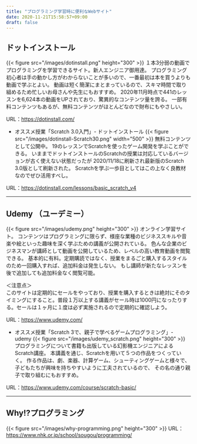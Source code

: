 ```yaml
---
title: "プログラミング学習時に便利なWebサイト"
date: 2020-11-21T15:58:57+09:00
draft: false
---
```

## ドットインストール
{{< figure src="/images/dotinstall.png" height="300" >}}
１本3分弱の動画でプログラミングを学習できるサイト。新人エンジニア御用達。
プログラミング初心者は手の動かし方がわからないことが多いので、一番最初は本を買うよりも動画で学ぶとよい。
動画は短く簡潔にまとまっているので、スキマ時間で取り組めるため忙しいお母さんや先生にもおすすめ。
2020年11月時点で441のレッスンを6,624本の動画をUPされており、驚異的なコンテンツ量を誇る。
一部有料コンテンツもあるが、無料コンテンツがほとんどなので財布にもやさしい。

URL：https://dotinstall.com/

- オススメ授業「Scratch 3.0入門」- ドットインストール
{{< figure src="/images/dotinstall-Scratch30.png" width="500" >}}
無料コンテンツとして公開中。
19のレッスンでScratchを使ったゲーム開発を学ぶことができる。
いままでドットインストールのScratchの授業は対応しているバージョンが古く使えない状態だったが
2020/11/18に刷新され最新版のScratch 3.0版として刷新された。
Scratchを学ぶ一歩目としてはこの上なく良教材なのでぜひ活用すべし。

URL：https://dotinstall.com/lessons/basic_scratch_v4

- - -
## Udemy （ユーデミー）
{{< figure src="/images/udemy.png" height="300" >}}
オンライン学習サイト。
コンテンツはプログラミングに限らず、様座な業種のビジネススキルや音楽や絵といった趣味を深く学ぶための講義が公開されている。
色んな企業のビジネスマンが講師として動画を公開しているため、レベルの高い教育動画を閲覧できる。
基本的に有料。定期購読ではなく、授業をまるごと購入するスタイルのため一回購入すれば、追加料金は発生しない。
もし講師が新たなレッスンを後で追加しても追加料金なく閲覧可能。

＜注意点＞  
このサイトは定期的にセールをやっており、授業を購入するときは絶対にそのタイミングにすること。普段１万以上する講義がセール時は1000円になったりする。セールは１ヶ月に１度は必ず実施されるので定期的に確認しよう。

URL：https://www.udemy.com/

- オススメ授業「Scratch 3で、親子で学べるゲームプログラミング」- udemy
{{< figure src="/images/udemy_scratch.png" height="300" >}}
プログラミングについて書籍も出版している幻影機エンジニアによるScratch講座。
本講義を通じ、Scratchを用いて５つの作品をつくっていく。
作る作品は、劇、楽器、計算ゲーム、シューティングゲームと様々で、
子どもたちが興味を持ちやすいように工夫されているので、
その名の通り親子で取り組むにもおすすめ。

URL：https://www.udemy.com/course/scratch-basic/


- - -
## Why!?プログラミング
{{< figure src="/images/why-programming.png" height="300" >}}
URL：https://www.nhk.or.jp/school/sougou/programming/

